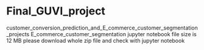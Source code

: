# Final_GUVI_project
customer_conversion_prediction_and_E_commerce_customer_segmentation_projects
E_commerce_customer_segmentation jupyter notebook file size is 12 MB please download whole zip file and check with jupyter notebook
